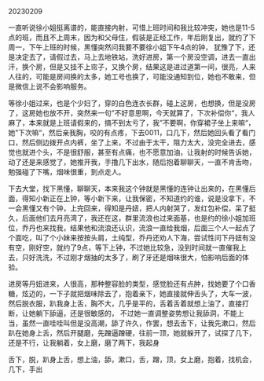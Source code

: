 20230209

一直听说徐小姐挺离谱的，能直接内射，可惜上班时间和我比较冲突，她也是11-5点的班，而且不上周末，因为和父母住，假装是正经工作，年后刚复出，就约了下周一，下午上班的时候，黑懂突然问我要不要徐小姐下午4点的钟， 犹豫了下，还是决定去了，请假过去，马上去地铁站，洗好进房，第一个房没空调，进去一直出汗，换个房，但是又挂不上帘子，又换个房，结果这是进过道第一间，很亮，人来人往的，可能是房间换的太多，她工号也换了，可能没通知到位，她也不敢来，但是微信上说不会影响服务。

等徐小姐过来，也是个少妇了，穿的白色连衣长群，碰上这房，也想换，但是没房了，这房她也放不开，突然来一句”不好意思啊，今天就算了，下次补偿你“，我人麻了，本来就是上班请假来的，搞不到太亏了，我”不要啊，你穿裙子坐上来嘛“，她”下次嘛“，然后亲我胸，咬的有点疼，下去0011，口几下，然后她回头看了看门口，然后侧边拨开点内裤，坐了上来，不过由于太干，阻力太大，没完全进去，感觉也就进个头，不是很舒服，甚至有点痛，也不愿意加油，让我射的时候告诉她，动了还是来感觉了，她推开我，手撸几下出水，随后抱着聊聊天，一直不肯舌吻，勉强碰了下嘴，烟味很重，到点走人。

下去大堂，找下黑懂，聊聊天，本来我这个钟就是黑懂的连钟让出来的，在黑懂后面，得知小新正在上钟，等小新下来，让我保密，不知道约的谁，说是没拿下，不一会黑懂又有个钟，上完回来，得知是丹妞，把人内射哭了，发红包补偿，呆了挺久，后面他们去月亮湾了，我还在这，群里流浪也过来面基，也是约的徐小姐加班位，乔丹也来找我，结果他和流浪还认识，流浪一直给我烟，后面三个人一起点了个面吃，叫了个小妹来按按头肩，土纯型，乔丹还劝人下海，尝试性问下丹妞有没有空，刚好空，就约了9点，等下上钟，不过她比较急，没到时间就一直催我上去，只好洗洗，不过刚才烟抽的太多了，刷了牙还是烟味很大，怕影响后面的体验。

进房等丹妞进来，人很高，那种整容脸的类型，感觉脸还有点肿，找她要了个口香糖，炫迈的，一下子就把烟味除去了，抱着亲下，她直接就伸舌头了，大车一波，然后脱衣服，趴我身上舌，胸不大，几乎是平的，舌着舌着就想上油了，直接打断，让她躺下舔逼，还是很敏感的， 不过她一直调整姿势想让我舔洞，不能上当，虽然一直哇哇叫但是没高潮，舔了许久，作罢，想去舌下，让我先漱口，然后趴在她身上舌，然后开腿磨，先蹭逼蹭硬，往前一顶，她就躲开了，试探了几下，还是不行，让我躺着，女上磨，磨了两下，我起身

舌下，脱，趴身上舌，想上油，舔，漱口，舌，蹭，顶，女上磨，抱着，找机会，几下，手出